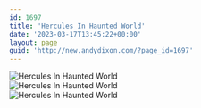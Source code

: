 ```yaml
---
id: 1697
title: 'Hercules In Haunted World'
date: '2023-03-17T13:45:22+00:00'
layout: page
guid: 'http://new.andydixon.com/?page_id=1697'
---
```


![Hercules In Haunted World](https://i0.wp.com/assets.g8x2.ldn.idrivee2-23.com/posters/Hercules%20In%20Haunted%20World%2001.jpg?w=1200&ssl=1 "Hercules In Haunted World")  
![Hercules In Haunted World](https://i0.wp.com/assets.g8x2.ldn.idrivee2-23.com/posters/Hercules%20In%20Haunted%20World%2002.jpg?w=1200&ssl=1 "Hercules In Haunted World")  
![Hercules In Haunted World](https://i0.wp.com/assets.g8x2.ldn.idrivee2-23.com/posters/Hercules%20In%20Haunted%20World%2003.jpg?w=1200&ssl=1 "Hercules In Haunted World")